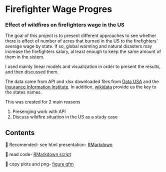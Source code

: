 # Firefighter Wage Progres

### Effect of wildfires on firefighters wage in the US

The goal of this project is  to present different approaches to see whether there is effect of number of acres that burned in the US to the firefighters' average wage by state. If so, global warming and natural disasters may increase  the firefighters salary, al least enough to keep the same amount of them in the sistem.

I used mainly linear models and visualization in order to present the results, and then discussed them. 

The data came from API and xlsx downloaded files from [Data USA](https://datausa.io/profile/soc/firefighters) and the [Insurance Information Institute](https://www.iii.org). In addition, [wikidata](https://www.wikidata.org) provide us the key to the states names.

This was created for 2 main reasons
1. Presenging work with API
2. Discuss wildfire situation in the US as a study case

## Contents

🚒 Recomended- see html presentation- [RMarkdown](https://github.com/YoniGR94/Firefighter_wage_progres/blob/main/US_cloth_mark.md)

🚒 read code- [RMarkdown script](https://github.com/YoniGR94/Firefighter_wage_progres/blob/main/US_cloth_mark.Rmd)

🚒 copy plots and png- [figure gfm](https://github.com/YoniGR94/Firefighter_wage_progres/tree/main/US_cloth_mark_files)

![]()

